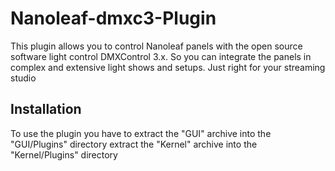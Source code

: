 # Nanoleaf-dmxc3-Plugin
This plugin allows you to control Nanoleaf panels with the open source software light control DMXControl 3.x.
So you can integrate the panels in complex and extensive light shows and setups.
Just right for your streaming studio

## Installation
To use the plugin you have to
extract the "GUI" archive into the "GUI/Plugins" directory
extract the "Kernel" archive into the "Kernel/Plugins" directory
